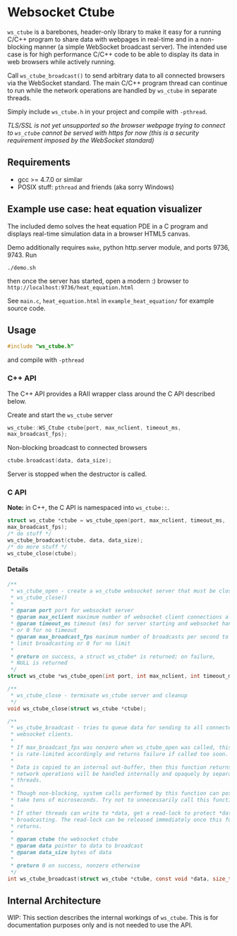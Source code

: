 # Websocket Ctube
`ws_ctube` is a barebones, header-only library to make it easy for a running
C/C++ program to share data with webpages in real-time and in a non-blocking
manner (a simple WebSocket broadcast server). The intended use case is for high
performance C/C++ code to be able to display its data in web browsers while
actively running.

Call `ws_ctube_broadcast()` to send arbitrary data to all connected browsers via
the WebSocket standard.  The main C/C++ program thread can continue to run while
the network operations are handled by `ws_ctube` in separate threads.

Simply include `ws_ctube.h` in your project and compile with `-pthread`.

*TLS/SSL is not yet unsupported so the browser webpage trying to connect to
`ws_ctube` cannot be served with https for now (this is a security requirement
imposed by the WebSocket standard)*

## Requirements
* gcc >= 4.7.0 or similar
* POSIX stuff: `pthread` and friends (aka sorry Windows)

## Example use case: heat equation visualizer
The included demo solves the heat equation PDE in a C program and displays
real-time simulation data in a browser HTML5 canvas.

Demo additionally requires `make`, python http.server module, and ports 9736, 9743. Run
```shell
./demo.sh
```
then once the server has started, open a modern :) browser to
`http://localhost:9736/heat_equation.html`

See `main.c`, `heat_equation.html` in `example_heat_equation/` for example
source code.

## Usage
```C
#include "ws_ctube.h"
```
and compile with `-pthread`

### C++ API
The C++ API provides a RAII wrapper class around the C API described below.

Create and start the `ws_ctube` server

```C++
ws_ctube::WS_Ctube ctube{port, max_nclient, timeout_ms,
max_broadcast_fps};
```

Non-blocking broadcast to connected browsers
```C++
ctube.broadcast(data, data_size);
```

Server is stopped when the destructor is called.

### C API
**Note:** in C++, the C API is namespaced into `ws_ctube::`.

```C
struct ws_ctube *ctube = ws_ctube_open(port, max_nclient, timeout_ms,
max_broadcast_fps);
/* do stuff */
ws_ctube_broadcast(ctube, data, data_size);
/* do more stuff */
ws_ctube_close(ctube);
```

#### Details
```C
/**
 * ws_ctube_open - create a ws_ctube websocket server that must be closed with
 * ws_ctube_close()
 *
 * @param port port for websocket server
 * @param max_nclient maximum number of websocket client connections allowed
 * @param timeout_ms timeout (ms) for server starting and websocket handshake
 * or 0 for no timeout
 * @param max_broadcast_fps maximum number of broadcasts per second to rate
 * limit broadcasting or 0 for no limit
 *
 * @return on success, a struct ws_ctube* is returned; on failure,
 * NULL is returned
 */
struct ws_ctube *ws_ctube_open(int port, int max_nclient, int timeout_ms, double max_broadcast_fps);

/**
 * ws_ctube_close - terminate ws_ctube server and cleanup
 */
void ws_ctube_close(struct ws_ctube *ctube);

/**
 * ws_ctube_broadcast - tries to queue data for sending to all connected
 * websocket clients.
 *
 * If max_broadcast_fps was nonzero when ws_ctube_open was called, this function
 * is rate-limited accordingly and returns failure if called too soon.
 *
 * Data is copied to an internal out-buffer, then this function returns. Actual
 * network operations will be handled internally and opaquely by separate
 * threads.
 *
 * Though non-blocking, system calls performed by this function can possibly
 * take tens of microseconds. Try not to unnecessarily call this function.
 *
 * If other threads can write to *data, get a read-lock to protect *data before
 * broadcasting. The read-lock can be released immediately once this function
 * returns.
 *
 * @param ctube the websocket ctube
 * @param data pointer to data to broadcast
 * @param data_size bytes of data
 *
 * @return 0 on success, nonzero otherwise
 */
int ws_ctube_broadcast(struct ws_ctube *ctube, const void *data, size_t data_size);
```

## Internal Architecture
WIP: This section describes the internal workings of `ws_ctube`. This is for
documentation purposes only and is not needed to use the API.
